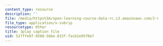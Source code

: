 ```yaml
---
content_type: resource
description: ''
file: /media/https%3A/open-learning-course-data-rc.s3.amazonaws.com/2-003sc-engineering-dynamics-fall-2011/527ffe8f95885bbe815ffacb2e95f0e7_wzEqF_UQkks.vtt
file_type: application/x-subrip
resourcetype: Other
title: 3play caption file
uid: 527ffe8f-9588-5bbe-815f-facb2e95f0e7
---
```

